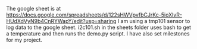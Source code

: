 The google sheet is at https://docs.google.com/spreadsheets/d/122sHWVpvfbCJrKc-5ioXlvR-HUdXdVyN9b4CnRYWapY/edit?usp=sharing
I am using a tmp101 sensor to log data to the google sheet.
i2c101.sh in the sheets folder uses bash to get a temperature and then runs the demo.py script. I have also set milestones for my project.

